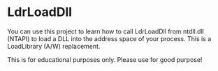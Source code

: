 # LdrLoadDll
You can use this project to learn how to call LdrLoadDll from ntdll.dll (NTAPI) to load a DLL into the address space of your process. This is a LoadLibrary (A/W) replacement.

This is for educational purposes only. Please use for good purpose!